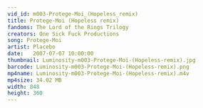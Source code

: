 ```yaml
---
vid_id: m003-Protege-Moi_(Hopeless_remix)
title: Protege-Moi (Hopeless remix)
fandoms: The Lord of the Rings Trilogy
creators: One Sick Fuck Productions
song: Protege-Moi
artist: Placebo
date:   2007-07-07 10:00:00
thumbnail: Luminosity-m003-Protege-Moi-(Hopeless-remix).jpg
barcode: Luminosity-m003-Protege-Moi-(Hopeless-remix).png
mp4name: Luminosity-m003-Protege-Moi-(Hopeless-remix).m4v
mp4size: 34.02 MB
width: 848
height: 360
---
```



  